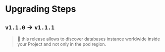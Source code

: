 # Upgrading Steps

## `v1.1.0` → `v1.1.1`

> 🛑 this release allows to discover databases instance worldwide inside your Project and not only in the pod region.
